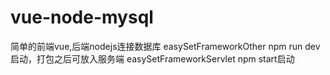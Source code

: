 # vue-node-mysql
简单的前端vue,后端nodejs连接数据库
easySetFrameworkOther npm run dev启动，打包之后可放入服务端
easySetFrameworkServlet npm start启动
